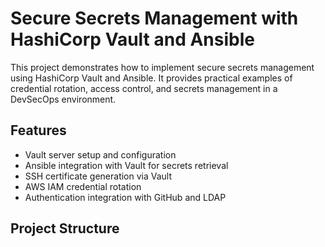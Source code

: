 # Secure Secrets Management with HashiCorp Vault and Ansible

This project demonstrates how to implement secure secrets management using HashiCorp Vault and Ansible. It provides practical examples of credential rotation, access control, and secrets management in a DevSecOps environment.

## Features

- Vault server setup and configuration
- Ansible integration with Vault for secrets retrieval
- SSH certificate generation via Vault
- AWS IAM credential rotation
- Authentication integration with GitHub and LDAP

## Project Structure

